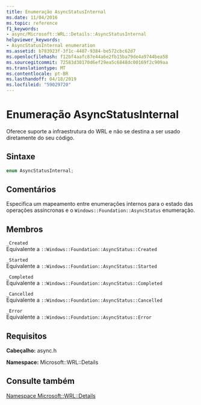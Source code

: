 ```yaml
---
title: Enumeração AsyncStatusInternal
ms.date: 11/04/2016
ms.topic: reference
f1_keywords:
- async/Microsoft::WRL::Details::AsyncStatusInternal
helpviewer_keywords:
- AsyncStatusInternal enumeration
ms.assetid: b783923f-3f1c-4487-9384-be572cbc62d7
ms.openlocfilehash: f12bf4aafc87e44a6e2fb15ba79de4a9744bea58
ms.sourcegitcommit: 72583d30170d6ef29ea5c6848dc00169f2c909aa
ms.translationtype: MT
ms.contentlocale: pt-BR
ms.lasthandoff: 04/18/2019
ms.locfileid: "59029720"
---
```

# <a name="asyncstatusinternal-enumeration"></a>Enumeração AsyncStatusInternal

Oferece suporte a infraestrutura do WRL e não se destina a ser usado diretamente do seu código.

## <a name="syntax"></a>Sintaxe

```cpp
enum AsyncStatusInternal;
```

## <a name="remarks"></a>Comentários

Especifica um mapeamento entre enumerações internos para o estado das operações assíncronas e o `Windows::Foundation::AsyncStatus` enumeração.

## <a name="members"></a>Membros

`_Created`<br/>
Equivalente a `::Windows::Foundation::AsyncStatus::Created`

`_Started`<br/>
Equivalente a `::Windows::Foundation::AsyncStatus::Started`

`_Completed`<br/>
Equivalente a `::Windows::Foundation::AsyncStatus::Completed`

`_Cancelled`<br/>
Equivalente a `::Windows::Foundation::AsyncStatus::Cancelled`

`_Error`<br/>
Equivalente a `::Windows::Foundation::AsyncStatus::Error`

## <a name="requirements"></a>Requisitos

**Cabeçalho:** async.h

**Namespace:** Microsoft::WRL::Details

## <a name="see-also"></a>Consulte também

[Namespace Microsoft::WRL::Details](microsoft-wrl-details-namespace.md)